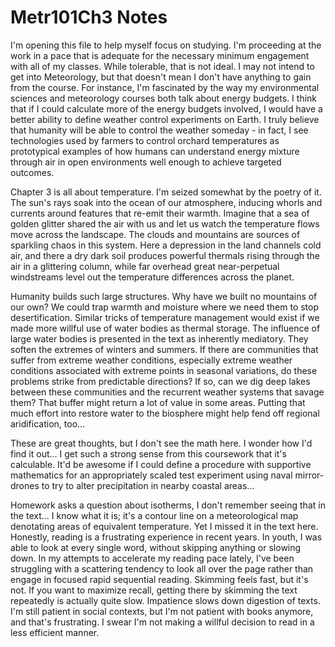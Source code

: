 # Metr101Ch3 Notes

I'm opening this file to help myself focus on studying.  I'm proceeding at the work in a pace that is adequate for the necessary minimum engagement with all of my classes.  While tolerable, that is not ideal.  I may not intend to get into Meteorology, but that doesn't mean I don't have anything to gain from the course.  For instance, I'm fascinated by the way my environmental sciences and meteorology courses both talk about energy budgets.  I think that if I could calculate more of the energy budgets involved, I would have a better ability to define weather control experiments on Earth.  I truly believe that humanity will be able to control the weather someday - in fact, I see technologies used by farmers to control orchard temperatures as prototypical examples of how humans can understand energy mixture through air in open environments well enough to achieve targeted outcomes.

Chapter 3 is all about temperature.  I'm seized somewhat by the poetry of it.  The sun's rays soak into the ocean of our atmosphere, inducing whorls and currents around features that re-emit their warmth.  Imagine that a sea of golden glitter shared the air with us and let us watch the temperature flows move across the landscape.  The clouds and mountains are sources of sparkling chaos in this system.  Here a depression in the land channels cold air, and there a dry dark soil produces powerful thermals rising through the air in a glittering column, while far overhead great near-perpetual windstreams level out the temperature differences across the planet.

Humanity builds such large structures.  Why have we built no mountains of our own?  We could trap warmth and moisture where we need them to stop desertification.  Similar tricks of temperature management would exist if we made more willful use of water bodies as thermal storage.  The influence of large water bodies is presented in the text as inherently mediatory.  They soften the extremes of winters and summers.  If there are communities that suffer from extreme weather conditions, especially extreme weather conditions associated with extreme points in seasonal variations, do these problems strike from predictable directions?  If so, can we dig deep lakes between these communities and the recurrent weather systems that savage them?  That buffer might return a lot of value in some areas.  Putting that much effort into restore water to the biosphere might help fend off regional aridification, too...

These are great thoughts, but I don't see the math here.  I wonder how I'd find it out...   I get such a strong sense from this coursework that it's calculable.  It'd be awesome if I could define a procedure with supportive mathematics for an appropriately scaled test experiment using naval mirror-drones to try to alter precipitation in nearby coastal areas...

Homework asks a question about isotherms, I don't remember seeing that in the text...  I know what it is; it's a contour line on a meteorological map denotating areas of equivalent temperature.  Yet I missed it in the text here.  Honestly, reading is a frustrating experience in recent years.  In youth, I was able to look at every single word, without skipping anything or slowing down.  In my attempts to accelerate my reading pace lately, I've been struggling with a scattering tendency to look all over the page rather than engage in focused rapid sequential reading.  Skimming feels fast, but it's not.  If you want to maximize recall, getting there by skimming the text repeatedly is actually quite slow.  Impatience slows down digestion of texts.  I'm still patient in social contexts, but I'm not patient with books anymore, and that's frustrating.  I swear I'm not making a willful decision to read in a less efficient manner.
